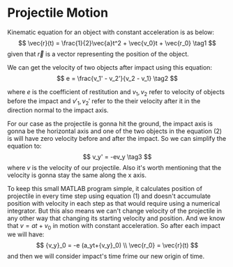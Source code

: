 # Projectile Motion
Kinematic equation for an object with constant acceleration is as below:
$$ 
\vec{r}(t) = \frac{1}{2}\vec{a}t^2 + \vec{v_0}t + \vec{r_0} \tag1
$$
given that $\vec{r}$ is a vector representing the position of the object.

We can get the velocity of two objects after impact using this equation:
$$
e = \frac{v_1' - v_2'}{v_2 - v_1} \tag2
$$

where $e$ is the coefficient of restitution and $v_1, v_2$ refer to velocity of objects before the impact and $v'_1, v_2'$ refer to the their velocity after it in the direction normal to the impact axis.

For our case as the projectile is gonna hit the ground, the impact axis is gonna be the horizontal axis and one of the two objects in the equation $(2)$ is will have zero velocity before and after the impact. So we can simplify the equation to:
$$
v_y' = -ev_y \tag3
$$
where $v$ is the velocity of our projectile. Also it's worth mentioning that the velocity is gonna stay the same along the x axis.

To keep this small MATLAB program simple, it calculates position of projectile in every time step using equation $(1)$ and doesn't accumulate position with velocity in each step as that would require using a numerical integrator.
But this also means we can't change velocity of the projectile in any other way that changing its starting velocity and position. And we know that $v = at + v_0$ in motion with constant acceleration. So after each impact we will have:
$$
{v_y}_0 = -e (a_yt+{v_y}_0) \\
\vec{r_0} = \vec{r}(t)
$$
and then we will consider impact's time frime our new origin of time.